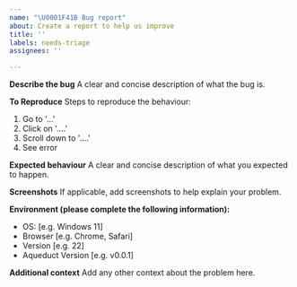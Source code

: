 ```yaml
---
name: "\U0001F41B Bug report"
about: Create a report to help us improve
title: ''
labels: needs-triage
assignees: ''

---
```


**Describe the bug**
A clear and concise description of what the bug is.

**To Reproduce**
Steps to reproduce the behaviour:
1. Go to '...'
2. Click on '....'
3. Scroll down to '....'
4. See error

**Expected behaviour**
A clear and concise description of what you expected to happen.

**Screenshots**
If applicable, add screenshots to help explain your problem.

**Environment (please complete the following information):**
 - OS: [e.g. Windows 11]
 - Browser [e.g. Chrome, Safari]
 - Version [e.g. 22]
 - Aqueduct Version [e.g. v0.0.1]

**Additional context**
Add any other context about the problem here.
